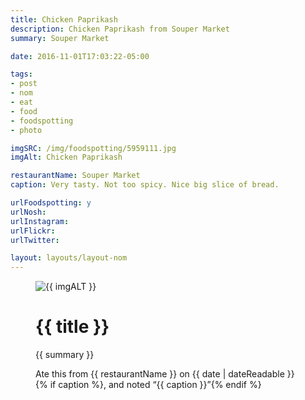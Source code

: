```yaml
---
title: Chicken Paprikash
description: Chicken Paprikash from Souper Market
summary: Souper Market

date: 2016-11-01T17:03:22-05:00

tags:
- post
- nom
- eat
- food
- foodspotting
- photo

imgSRC: /img/foodspotting/5959111.jpg
imgAlt: Chicken Paprikash

restaurantName: Souper Market
caption: Very tasty. Not too spicy. Nice big slice of bread.

urlFoodspotting: y
urlNosh:
urlInstagram:
urlFlickr:
urlTwitter:

layout: layouts/layout-nom
---
```

<figure class="nom">
	<img class="u-photo img-border" src="{{ imgSRC }}" alt="{{ imgALT }}">
	<figcaption>
		<h1 class="title p-name">{{ title }}</h1>
		<p class="summary">{{ summary }}</p>
		<p>Ate this from {{ restaurantName }} on <time class="dt-published" datetime="{{ date | dateIso }}">{{ date | dateReadable }}</time>{% if caption %}, and noted <q class="caption">{{ caption }}</q>{% endif %}
	</figcaption>
</figure>